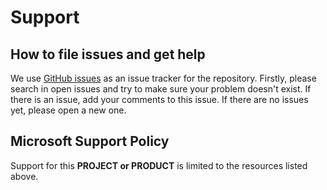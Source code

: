 # Support

## How to file issues and get help

We use [GitHub issues](https://github.com/congiuluc/GitHub-Copilot-Extension-Demo/issues) as an issue tracker for the repository. Firstly, please search in open issues and try to make sure your problem doesn't exist. If there is an issue, add your comments to this issue.
If there are no issues yet, please open a new one.

## Microsoft Support Policy

Support for this **PROJECT or PRODUCT** is limited to the resources listed above.
